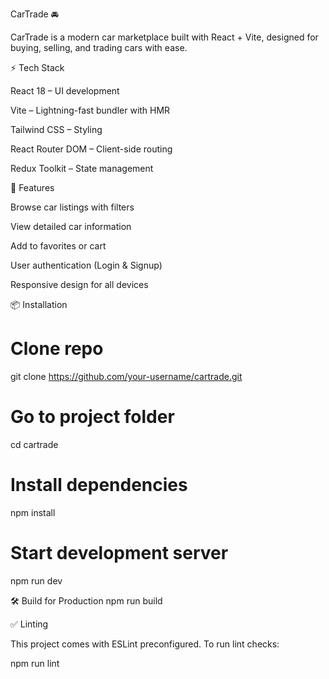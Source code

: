 CarTrade 🚘

CarTrade is a modern car marketplace built with React + Vite, designed for buying, selling, and trading cars with ease.

⚡ Tech Stack

React 18 – UI development

Vite – Lightning-fast bundler with HMR

Tailwind CSS – Styling

React Router DOM – Client-side routing

Redux Toolkit – State management

🚀 Features

Browse car listings with filters

View detailed car information

Add to favorites or cart

User authentication (Login & Signup)

Responsive design for all devices

📦 Installation
# Clone repo
git clone https://github.com/your-username/cartrade.git

# Go to project folder
cd cartrade

# Install dependencies
npm install

# Start development server
npm run dev

🛠 Build for Production
npm run build

✅ Linting

This project comes with ESLint preconfigured. To run lint checks:

npm run lint